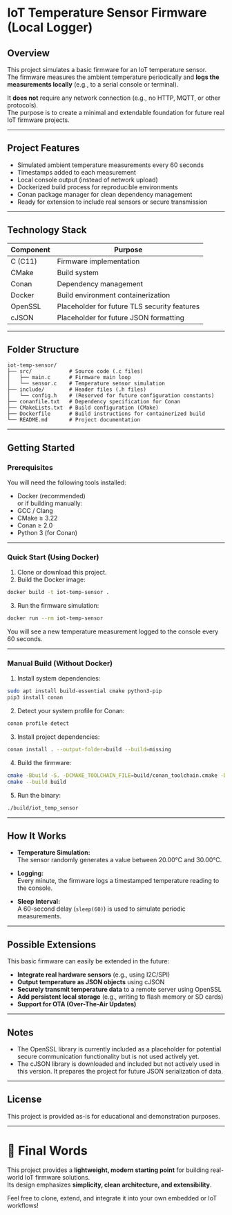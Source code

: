 # IoT Temperature Sensor Firmware (Local Logger)

## Overview

This project simulates a basic firmware for an IoT temperature sensor.  
The firmware measures the ambient temperature periodically and **logs the measurements locally** (e.g., to a serial console or terminal).

It **does not** require any network connection (e.g., no HTTP, MQTT, or other protocols).  
The purpose is to create a minimal and extendable foundation for future real IoT firmware projects.

---

## Project Features

- Simulated ambient temperature measurements every 60 seconds
- Timestamps added to each measurement
- Local console output (instead of network upload)
- Dockerized build process for reproducible environments
- Conan package manager for clean dependency management
- Ready for extension to include real sensors or secure transmission

---

## Technology Stack

| Component      | Purpose                      |
|----------------|-------------------------------|
| C (C11)        | Firmware implementation       |
| CMake          | Build system                  |
| Conan          | Dependency management         |
| Docker         | Build environment containerization |
| OpenSSL        | Placeholder for future TLS security features |
| cJSON          | Placeholder for future JSON formatting |

---

## Folder Structure

```plaintext
iot-temp-sensor/
├── src/            # Source code (.c files)
│   ├── main.c      # Firmware main loop
│   └── sensor.c    # Temperature sensor simulation
├── include/        # Header files (.h files)
│   └── config.h    # (Reserved for future configuration constants)
├── conanfile.txt   # Dependency specification for Conan
├── CMakeLists.txt  # Build configuration (CMake)
├── Dockerfile      # Build instructions for containerized build
└── README.md       # Project documentation
```

---

## Getting Started

### Prerequisites

You will need the following tools installed:

- Docker (recommended)  
or if building manually:
- GCC / Clang
- CMake ≥ 3.22
- Conan ≥ 2.0
- Python 3 (for Conan)

---

### Quick Start (Using Docker)

1. Clone or download this project.
2. Build the Docker image:

```bash
docker build -t iot-temp-sensor .
```

3. Run the firmware simulation:

```bash
docker run --rm iot-temp-sensor
```

You will see a new temperature measurement logged to the console every 60 seconds.

---

### Manual Build (Without Docker)

1. Install system dependencies:

```bash
sudo apt install build-essential cmake python3-pip
pip3 install conan
```

2. Detect your system profile for Conan:

```bash
conan profile detect
```

3. Install project dependencies:

```bash
conan install . --output-folder=build --build=missing
```

4. Build the firmware:

```bash
cmake -Bbuild -S. -DCMAKE_TOOLCHAIN_FILE=build/conan_toolchain.cmake -DCMAKE_BUILD_TYPE=Release
cmake --build build
```

5. Run the binary:

```bash
./build/iot_temp_sensor
```

---

## How It Works

- **Temperature Simulation:**  
  The sensor randomly generates a value between 20.00°C and 30.00°C.
  
- **Logging:**  
  Every minute, the firmware logs a timestamped temperature reading to the console.
  
- **Sleep Interval:**  
  A 60-second delay (`sleep(60)`) is used to simulate periodic measurements.

---

## Possible Extensions

This basic firmware can easily be extended in the future:

- **Integrate real hardware sensors** (e.g., using I2C/SPI)
- **Output temperature as JSON objects** using cJSON
- **Securely transmit temperature data** to a remote server using OpenSSL
- **Add persistent local storage** (e.g., writing to flash memory or SD cards)
- **Support for OTA (Over-The-Air Updates)**

---

## Notes

- The OpenSSL library is currently included as a placeholder for potential secure communication functionality but is not used actively yet.
- The cJSON library is downloaded and included but not actively used in this version. It prepares the project for future JSON serialization of data.

---

## License

This project is provided as-is for educational and demonstration purposes.

---

# 🚀 Final Words

This project provides a **lightweight, modern starting point** for building real-world IoT firmware solutions.  
Its design emphasizes **simplicity, clean architecture, and extensibility**.

Feel free to clone, extend, and integrate it into your own embedded or IoT workflows!
